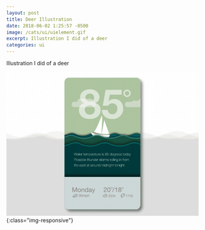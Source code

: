 ```yaml
---
layout: post
title: Deer Illustration
date: 2018-06-02 1:25:57 -0500
image: /cats/ui/uielement.gif
excerpt: Illustration I did of a deer
categories: ui
---
```


Illustration I did of a deer

![image-title-here](/assets/img/cats/ui/uielement.gif){:class="img-responsive"}
